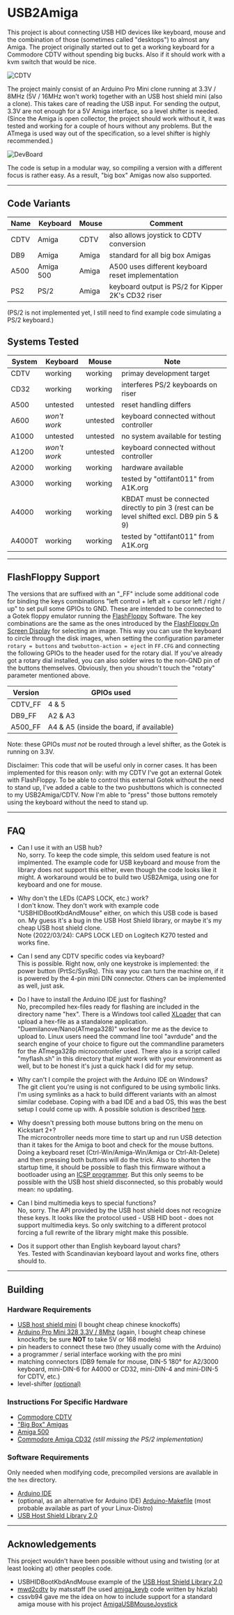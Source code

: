 USB2Amiga
=========

This project is about connecting USB HID devices like keyboard, mouse and the
combination of those (sometimes called "desktops") to almost any Amiga. The
project originally started out to get a working keyboard for a Commodore CDTV
without spending big bucks. Also if it should work with a kvm switch that would
be nice.

![CDTV](images/cdtv.jpg)

The project mainly consist of an Arduino Pro Mini clone running at 3.3V / 8MHz
(5V / 16MHz won't work) together with an USB host shield mini (also a clone).
This takes care of reading the USB input. For sending the output, 3.3V are
not enough for a 5V Amiga interface, so a level shifter is needed. (Since the
Amiga is open collector, the project should work without it, it was tested and
working for a couple of hours without any problems. But the ATmega is used way
out of the specification, so a level shifter is highly recommended.)

![DevBoard](images/prot_board.jpg)

The code is setup in a modular way, so compiling a version with a different
focus is rather easy. As a result, "big box" Amigas now also supported.

------------------------------------------------------------------------------

Code Variants
-------------

Name | Keyboard  | Mouse | Comment
-----|-----------|-------|----------------------------------------------------
CDTV | Amiga     | CDTV  | also allows joystick to CDTV conversion
DB9  | Amiga     | Amiga | standard for all big box Amigas
A500 | Amiga 500 | Amiga | A500 uses different keyboard reset implementation
PS2  | PS/2      | Amiga | keyboard output is PS/2 for Kipper 2K's CD32 riser

(PS/2 is not implemented yet, I still need to find example code simulating a
PS/2 keyboard.)


Systems Tested
--------------

System | Keyboard     | Mouse    | Note
-------|--------------|----------|----------------------------------------
CDTV   | working      | working  | primay development target
CD32   | working      | working  | interferes PS/2 keyboards on riser
A500   | untested     | untested | reset handling differs
A600   | *won't work* | untested | keyboard connected without controller
A1000  | untested     | untested | no system available for testing
A1200  | *won't work* | untested | keyboard connected without controller
A2000  | working      | working  | hardware available
A3000  | working      | working  | tested by "ottifant011" from A1K.org
A4000  | working      | working  | KBDAT must be connected directly to pin 3 (rest can be level shifted excl. DB9 pin 5 & 9)
A4000T | working      | working  | tested by "ottifant011" from A1K.org

------------------------------------------------------------------------------

FlashFloppy Support
-------------------

The versions that are suffixed with an "_FF" include some additional code for
binding the keys combinations "left control + left alt + cursor left / right /
up" to set pull some GPIOs to GND. These are intended to be connected to a
Gotek floppy emulator running the
[FlashFloppy](https://github.com/keirf/FlashFloppy)
Software. The key combinations are the same as the ones introduced by the
[FlashFloppy On Screen Display](https://github.com/keirf/FF_OSD) for selecting
an image. This way you can use the keyboard to circle through the disk images,
when setting the configuration parameter `rotary = buttons` and
`twobutton-action = eject` in `FF.CFG` and connecting the following GPIOs to
the header used for the rotary dial. If you've already got a rotary dial
installed, you can also solder wires to the non-GND pin of the buttons
themselves. Obviously, then you shoudn't touch the "rotaty" parameter
mentioned above.

Version | GPIOs used
--------|------------------------------------------
CDTV_FF | 4 & 5
DB9_FF  | A2 & A3
A500_FF | A4 & A5 (inside the board, if available)

Note: these GPIOs *must not* be routed through a level shifter, as the Gotek
is running on 3.3V.

Disclaimer: This code that will be useful only in corner cases. It has been
implemented for this reason only: with my CDTV I've got an external Gotek with
FlashFloppy. To be able to control this external Gotek without the need to
stand up, I've added a cable to the two pushbuttons which is connected to
my USB2Amiga/CDTV. Now I'm able to "press" those buttons remotely using the
keyboard without the need to stand up.

------------------------------------------------------------------------------

FAQ
---

* Can I use it with an USB hub? \
  No, sorry. To keep the code simple, this seldom used feature is not
  implmented. The example code for USB keyboard and mouse from the library
  does not support this either, even though the code looks like it might. A
  workaround would be to build two USB2Amiga, using one for keyboard and one
  for mouse.

* Why don't the LEDs (CAPS LOCK, etc.) work? \
  I don't know. They don't work with example code "USBHIDBootKbdAndMouse"
  either, on which this USB code is based on. My guess it's a bug in the USB
  Host Shield library, or maybe it's my cheap USB host shield clone. \
  Note (2022/03/24): CAPS LOCK LED on Logitech K270 tested and works fine.

* Can I send any CDTV specific codes via keyboard? \
  This is possible. Right now, only one keystroke is implemented: the power
  button (PrtSc/SysRq). This way you can turn the machine on, if it is
  powered by the 4-pin mini DIN connector. Others can be implemented as well,
  just ask.

* Do I have to install the Arduino IDE just for flashing? \
  No, precompiled hex-files ready for flashing are included in the directory
  name "hex". There is a Windows tool called
  [XLoader](https://www.hobbytronics.co.uk/arduino-xloader) that can upload
  a hex-file as a standalone application. "Duemilanove/Nano(ATmega328)"
  worked for me as the device to upload to. Linux users need the command
  line tool "avrdude" and the search engine of your choice to figure out
  the commandline parameters for the ATmega328p microcontroller used. There
  also is a script called "myflash.sh" in this directory that _might_ work
  with your environment as well, but to be honest it's just a quick hack I
  did for my setup.

* Why can't I compile the project with the Arduino IDE on Windows? \
  The git client you're using is not configured to be using symbolic links.
  I'm using symlinks as a hack to build different variants with an almost
  similar codebase. Coping with a bad IDE and a bad OS, this was the best
  setup I could come up with. A possible solution is described
  [here](https://github.community/t/git-bash-symbolic-links-on-windows/522/4).

* Why doesn't pressing both mouse buttons bring on the menu on Kickstart 2+? \
  The microcontroller needs more time to start up and run USB detection than
  it takes for the Amiga to boot and check for the mouse buttons. Doing a
  keyboard reset (Ctrl-Win/Amiga-Win/Amiga or Ctrl-Alt-Delete) and then
  pressing both buttons will do the trick. Also to shorten the startup time,
  it should be possible to flash this firmware without a bootloader using an
  [ICSP programmer](https://en.wikipedia.org/wiki/In-system_programming).
  But this only seems to be possible with the USB host shield disconnected,
  so this probably would mean: no updating.

* Can I bind multimedia keys to special functions? \
  No, sorry. The API provided by the USB host shield does not recognize
  these keys. It looks like the protocol used - USB HID boot - does not
  support multimedia keys. So only switching to a different protocol forcing
  a full rewrite of the library might make this possible.
  
* Dos it support other than English keyboard layout chars? \
  Yes. Tested with Scandinavian keyboard layout and works fine, others should to.

------------------------------------------------------------------------------

Building
--------

### Hardware Requirements
- [USB host shield mini](https://www.shop.tkjelectronics.dk/product_info.php?products_id=45)
  (I bought cheap chinese knockoffs)
- [Arduino Pro Mini 328 3.3V / 8Mhz](https://www.adafruit.com/product/2377)
  (again, I bought cheap chinese knockoffs;
   be sure **NOT** to take 5V or 168 models)
- pin headers to connect these two (they usually come with the Arduino)
- a programmer / serial interface working with the pro mini
- matching connectors (DB9 female for mouse, DIN-5 180° for A2/3000 keyboard,
  mini-DIN-6 for A4000 or CD32, mini-DIN-4 and mini-DIN-5 for CDTV, etc.)
- level-shifter [(optional)](documentation/LevelShifter.md)

### Instructions For Specific Hardware
- [Commodore CDTV](documentation/Build_CDTV.md)
- ["Big Box" Amigas](documentation/Build_DB9.md)
- [Amiga 500](documentation/Build_A500.md)
- [Commodore Amiga CD32](documentation/Build_CD32.md)
  *(still missing the PS/2 implementation)*

### Software Requirements
Only needed when modifying code, precompiled versions are available in the
`hex` directory.
- [Arduino IDE](https://www.arduino.cc/en/Main/Software)
- (optional, as an alternative for Arduino IDE)
  [Arduino-Makefile](https://github.com/sudar/Arduino-Makefile)
  (most probable available as part of your Linux-Distro)
- [USB Host Shield Library 2.0](https://github.com/felis/USB_Host_Shield_2.0)

------------------------------------------------------------------------------

Acknowledgements
----------------

This project wouldn't have been possible without using and twisting (or at
least looking at) other peoples code.

- USBHIDBootKbdAndMouse example of the
  [USB Host Shield Library 2.0](https://github.com/felis/USB_Host_Shield_2.0)
- [mwd2cdtv](https://github.com/matsstaff/mwd2cdtv) by matsstaff (he used
  [amiga_keyb](https://github.com/hkzlab/AVR-Experiments/tree/master/libs/amiga_keyb)
  code written by hkzlab)
- cssvb94 gave me the idea on how to include support for a standard amiga
  mouse with his project
  [AmigaUSBMouseJoystick](https://github.com/cssvb94/AmigaUSBMouseJoystick)

